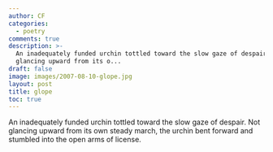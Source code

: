 ```yaml
---
author: CF
categories:
  - poetry
comments: true
description: >-
  An inadequately funded urchin tottled toward the slow gaze of despair Not
  glancing upward from its o...
draft: false
image: images/2007-08-10-glope.jpg
layout: post
title: glope
toc: true
---
```

    
An inadequately funded urchin tottled toward the slow gaze of despair. Not glancing upward from its own steady march, the urchin bent forward and stumbled into the open arms of license.    
